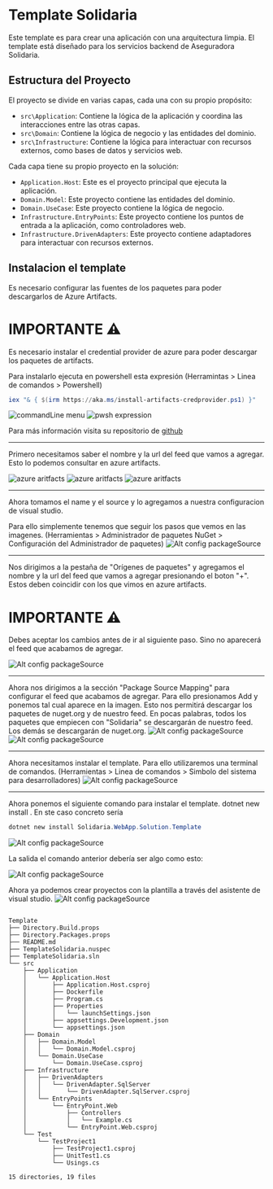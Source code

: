 # Template Solidaria

Este template es para crear una aplicación con una arquitectura limpia. El template está diseñado para los servicios backend de Aseguradora Solidaria.

## Estructura del Proyecto

El proyecto se divide en varias capas, cada una con su propio propósito:

- `src\Application`: Contiene la lógica de la aplicación y coordina las interacciones entre las otras capas.
- `src\Domain`: Contiene la lógica de negocio y las entidades del dominio.
- `src\Infrastructure`: Contiene la lógica para interactuar con recursos externos, como bases de datos y servicios web.

Cada capa tiene su propio proyecto en la solución:

- `Application.Host`: Este es el proyecto principal que ejecuta la aplicación.
- `Domain.Model`: Este proyecto contiene las entidades del dominio.
- `Domain.UseCase`: Este proyecto contiene la lógica de negocio.
- `Infrastructure.EntryPoints`: Este proyecto contiene los puntos de entrada a la aplicación, como controladores web.
- `Infrastructure.DrivenAdapters`: Este proyecto contiene adaptadores para interactuar con recursos externos.

## Instalacion el template

Es necesario configurar las fuentes de los paquetes para poder descargarlos de Azure Artifacts.

# IMPORTANTE ⚠️

Es necesario instalar el credential provider de azure para poder descargar los paquetes de artifacts.

Para instalarlo ejecuta en powershell esta expresión (Herramintas > Linea de comandos > Powershell)

```powershell
iex "& { $(irm https://aka.ms/install-artifacts-credprovider.ps1) }"
```

![commandLine menu](assets/0.jpg)
![pwsh expression](assets/pwsh.jpg)

Para más información visita su repositorio de [github](https://github.com/microsoft/artifacts-credprovider#setup)

---

Primero necesitamos saber el nombre y la url del feed que vamos a agregar. Esto lo podemos consultar en azure artifacts.

![azure aritfacts](assets/1.jpg)
![azure aritfacts](assets/2.jpg)
![azure aritfacts](assets/3.jpg)

---

Ahora tomamos el name y el source y lo agregamos a nuestra configuracion de visual studio.

Para ello simplemente tenemos que seguir los pasos que vemos en las imagenes. (Herramientas > Administrador de paquetes NuGet > Configuración del Administrador de paquetes)
![Alt config packageSource](assets/4.jpg)

---

Nos dirigimos a la pestaña de "Orígenes de paquetes" y agregamos el nombre y la url del feed que vamos a agregar presionando el boton "+". Estos deben coincidir con los que vimos en azure artifacts.

# IMPORTANTE ⚠️

Debes aceptar los cambios antes de ir al siguiente paso. Sino no aparecerá el feed que acabamos de agregar.

![Alt config packageSource](assets/5.jpg)

---

Ahora nos dirigimos a la sección "Package Source Mapping" para configurar el feed que acabamos de agregar. Para ello presionamos Add y ponemos tal cual aparece en la imagen. Esto nos permitirá descargar los paquetes de nuget.org y de nuestro feed. En pocas palabras, todos los paquetes que empiecen con "Solidaria" se descargarán de nuestro feed. Los demás se descargarán de nuget.org.
![Alt config packageSource](assets/6.jpg)
![Alt config packageSource](assets/7.jpg)

---

Ahora necesitamos instalar el template. Para ello utilizaremos una terminal de comandos. (Herramientas > Linea de comandos > Simbolo del sistema para desarrolladores)
![Alt config packageSource](assets/8.jpg)

---

Ahora ponemos el siguiente comando para instalar el template.
dotnet new install <NombreDelPaquete>. En ste caso concreto sería

```powershell
dotnet new install Solidaria.WebApp.Solution.Template
```

![Alt config packageSource](assets/9.jpg)

La salida el comando anterior debería ser algo como esto:

![Alt config packageSource](assets/10.jpg)

Ahora ya podemos crear proyectos con la plantilla a través del asistente de visual studio.
![Alt config packageSource](assets/11.jpg)

```

Template
├── Directory.Build.props
├── Directory.Packages.props
├── README.md
├── TemplateSolidaria.nuspec
├── TemplateSolidaria.sln
└── src
    ├── Application
    │   └── Application.Host
    │       ├── Application.Host.csproj
    │       ├── Dockerfile
    │       ├── Program.cs
    │       ├── Properties
    │       │   └── launchSettings.json
    │       ├── appsettings.Development.json
    │       └── appsettings.json
    ├── Domain
    │   ├── Domain.Model
    │   │   └── Domain.Model.csproj
    │   └── Domain.UseCase
    │       └── Domain.UseCase.csproj
    ├── Infrastructure
    │   ├── DrivenAdapters
    │   │   └── DrivenAdapter.SqlServer
    │   │       └── DrivenAdapter.SqlServer.csproj
    │   └── EntryPoints
    │       └── EntryPoint.Web
    │           ├── Controllers
    │           │   └── Example.cs
    │           └── EntryPoint.Web.csproj
    └── Test
        └── TestProject1
            ├── TestProject1.csproj
            ├── UnitTest1.cs
            └── Usings.cs

15 directories, 19 files

```
